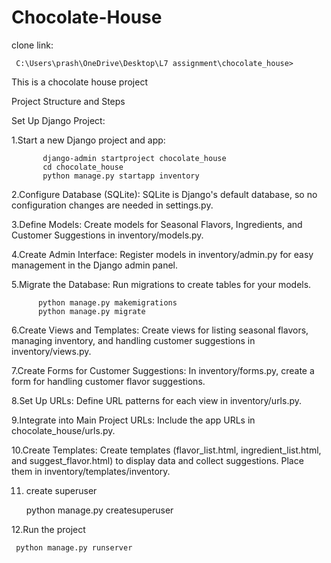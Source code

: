 # Chocolate-House

clone link:

     C:\Users\prash\OneDrive\Desktop\L7 assignment\chocolate_house>

This is a chocolate house project

Project Structure and Steps

Set Up Django Project:

1.Start a new Django project and app:

           django-admin startproject chocolate_house
           cd chocolate_house
           python manage.py startapp inventory
           
2.Configure Database (SQLite):
    SQLite is Django's default database, so no configuration changes are needed in settings.py.
    
3.Define Models:
    Create models for Seasonal Flavors, Ingredients, and Customer Suggestions in inventory/models.py.
    
4.Create Admin Interface:
    Register models in inventory/admin.py for easy management in the Django admin panel.
  
5.Migrate the Database:
    Run migrations to create tables for your models.
    
          python manage.py makemigrations
          python manage.py migrate
          
6.Create Views and Templates:
    Create views for listing seasonal flavors, managing inventory, and handling customer suggestions in inventory/views.py. 
    
7.Create Forms for Customer Suggestions:
    In inventory/forms.py, create a form for handling customer flavor suggestions.    
    
8.Set Up URLs:
    Define URL patterns for each view in inventory/urls.py.
    
9.Integrate into Main Project URLs:
  Include the app URLs in chocolate_house/urls.py.   
    
10.Create Templates:
 Create templates (flavor_list.html, ingredient_list.html, and suggest_flavor.html) to display data and collect
 suggestions. Place them in inventory/templates/inventory.
     
11. create superuser
    
     python manage.py createsuperuser
    
12.Run the project

     python manage.py runserver
